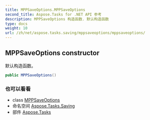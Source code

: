 ```yaml
---
title: MPPSaveOptions.MPPSaveOptions
second_title: Aspose.Tasks for .NET API 参考
description: MPPSaveOptions 构造函数. 默认构造函数
type: docs
weight: 10
url: /zh/net/aspose.tasks.saving/mppsaveoptions/mppsaveoptions/
---
```

## MPPSaveOptions constructor

默认构造函数。

```csharp
public MPPSaveOptions()
```

### 也可以看看

* class [MPPSaveOptions](../)
* 命名空间 [Aspose.Tasks.Saving](../../mppsaveoptions/)
* 部件 [Aspose.Tasks](../../../)


